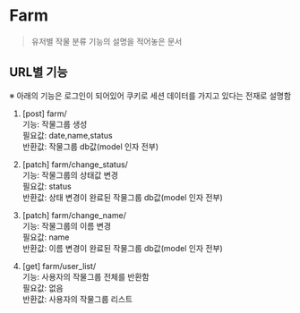 # Farm

> 유저별 작물 분류 기능의 설명을 적어놓은 문서

## URL별 기능
※ 아래의 기능은 로그인이 되어있어 쿠키로 세션 데이터를 가지고 있다는 전재로 설명함
1. [post] farm/ \
기능: 작물그룹 생성 \
필요값: date,name,status \
반환값: 작물그룹 db값(model 인자 전부) 


2. [patch] farm/change_status/ \
기능: 작물그룹의 상태값 변경 \
필요값: status \
반환값: 상태 변경이 완료된 작물그룹 db값(model 인자 전부)


3. [patch] farm/change_name/ \
기능: 작물그룹의 이름 변경 \
필요값: name \
반환값: 이름 변경이 완료된 작물그룹 db값(model 인자 전부)


4. [get] farm/user_list/ \
기능: 사용자의 작물그룹 전체를 반환함 \
필요값: 없음 \
반환값: 사용자의 작물그룹 리스트  
